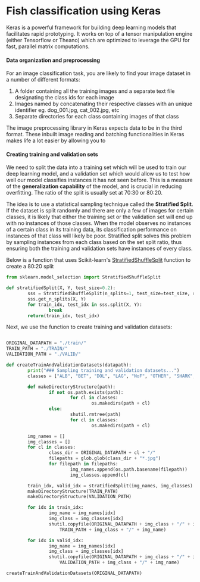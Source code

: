 Fish classification using Keras
===============================

Keras is a powerful framework for building deep learning models that facilitates rapid prototyping. It works on top of a tensor manipulation engine (either Tensorflow or Theano) which are optimized to leverage the GPU for fast, parallel matrix computations.

#### Data organization and preprocessing
For an image classification task, you are likely to find your image dataset in a number of different formats:
1. A folder containing all the training images and a separate text file designating the class ids for each image
2. Images named by concatenating their respective classes with an unique identifier eg. dog_001.jpg, cat_002.jpg, etc
3. Separate directories for each class containing images of that class

The image preprocessing library in Keras expects data to be in the third format. These inbuilt image reading and batching functionalities in Keras makes life a lot easier by allowing you to

#### Creating training and validation sets
We need to split the data into a training set which will be used to train our deep learning model, and a validation set which would allow us to test how well our model classifies instances it has not seen before. This is a measure of the **generalization capability** of the model, and is crucial in reducing overfitting. The ratio of the split is usually set at 70:30 or 80:20.

The idea is to use a statistical sampling technique called the **Stratified Split**. If the dataset is split randomly and there are only a few of images for certain classes, it is likely that either the training set or the validation set will end up with no instances of those classes. When the model observes no instances of a certain class in its training data, its classification performance on instances of that class will likely be poor. Stratified split solves this problem by sampling instances from each class based on the set split ratio, thus ensuring both the training and validation sets have instances of every class.

Below is a function that uses Scikit-learn's [StratifiedShuffleSplit](http://scikit-learn.org/stable/modules/generated/sklearn.model_selection.StratifiedShuffleSplit.html) function to create a 80:20 split

```python
from sklearn.model_selection import StratifiedShuffleSplit

def stratifiedSplit(X, Y, test_size=0.2):
        sss = StratifiedShuffleSplit(n_splits=1, test_size=test_size, random_state=2017)
        sss.get_n_splits(X, Y)
        for train_idx, test_idx in sss.split(X, Y):
                break
        return(train_idx, test_idx)
```

Next, we use the function to create training and validation datasets:

```python

ORIGINAL_DATAPATH = "./train/"
TRAIN_PATH = "./TRAIN/"
VALIDATION_PATH = "./VALID/"

def createTrainAndValidationDatasets(datapath):
        print("### Sampling training and validation datasets...")
        classes = ["ALB", "BET", "DOL", "LAG", "NoF", "OTHER", "SHARK", "YFT"]

        def makeDirectoryStructure(path):
                if not os.path.exists(path):
                        for cl in classes:
                                os.makedirs(path + cl)
                else:
                        shutil.rmtree(path)
                        for cl in classes:
                                os.makedirs(path + cl)

        img_names = []
        img_classes = []
        for cl in classes:
                class_dir = ORIGINAL_DATAPATH + cl + "/"
                filepaths = glob.glob(class_dir + "*.jpg")
                for filepath in filepaths:
                        img_names.append(os.path.basename(filepath))
                        img_classes.append(cl)

        train_idx, valid_idx = stratifiedSplit(img_names, img_classes)
        makeDirectoryStructure(TRAIN_PATH)
        makeDirectoryStructure(VALIDATION_PATH)

        for idx in train_idx:
                img_name = img_names[idx]
                img_class = img_classes[idx]
                shutil.copyfile(ORIGINAL_DATAPATH + img_class + "/" + img_name,\
                	TRAIN_PATH + img_class + "/" + img_name)

        for idx in valid_idx:
                img_name = img_names[idx]
                img_class = img_classes[idx]
                shutil.copyfile(ORIGINAL_DATAPATH + img_class + "/" + img_name,
               		VALIDATION_PATH + img_class + "/" + img_name)

createTrainAndValidationDatasets(ORIGINAL_DATAPATH)
```

